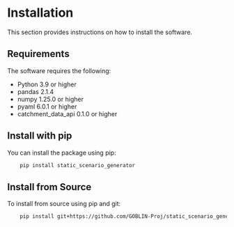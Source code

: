 Installation
============

This section provides instructions on how to install the software.

Requirements
------------
The software requires the following:

- Python 3.9 or higher
- pandas 2.1.4
- numpy 1.25.0 or higher
- pyaml 6.0.1 or higher
- catchment_data_api 0.1.0 or higher


Install with pip
----------------
You can install the package using pip:

```bash
    pip install static_scenario_generator
```

Install from Source
-------------------
To install from source using pip and git:

```bash
    pip install git+https://github.com/GOBLIN-Proj/static_scenario_generator.git@main
```


